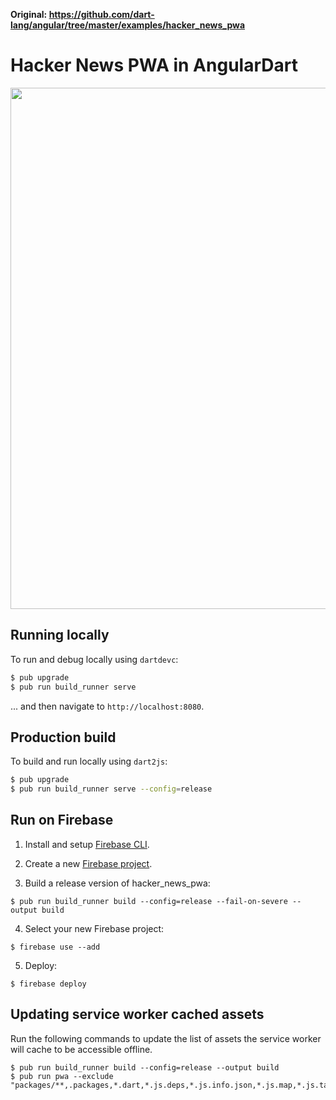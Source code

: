 **Original: https://github.com/dart-lang/angular/tree/master/examples/hacker_news_pwa**

# Hacker News PWA in AngularDart

<img width="834" src="https://user-images.githubusercontent.com/168174/36634757-57637b9a-195e-11e8-82f9-07c882f0471c.png">

## Running locally

To run and debug locally using `dartdevc`:

```bash
$ pub upgrade
$ pub run build_runner serve
```

... and then navigate to `http://localhost:8080`.

## Production build

To build and run locally using `dart2js`:

```bash
$ pub upgrade
$ pub run build_runner serve --config=release
```

## Run on Firebase

1. Install and setup [Firebase CLI](https://github.com/firebase/firebase-tools/).

2. Create a new [Firebase project](https://console.firebase.google.com/).

3. Build a release version of hacker_news_pwa:

```shell
$ pub run build_runner build --config=release --fail-on-severe --output build
```
4. Select your new Firebase project:
```shell
$ firebase use --add
```
5. Deploy:
```shell
$ firebase deploy
```

## Updating service worker cached assets

Run the following commands to update the list of assets the service worker will
cache to be accessible offline.

```shell
$ pub run build_runner build --config=release --output build
$ pub run pwa --exclude "packages/**,.packages,*.dart,*.js.deps,*.js.info.json,*.js.map,*.js.tar.gz,*.module"
```
